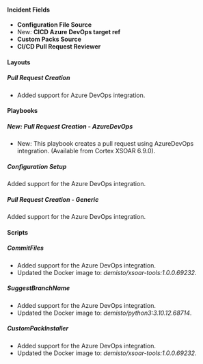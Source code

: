 
#### Incident Fields

- **Configuration File Source**
- New: **CICD Azure DevOps target ref**
- **Custom Packs Source**
- **CI/CD Pull Request Reviewer**

#### Layouts

##### Pull Request Creation

- Added support for Azure DevOps integration.

#### Playbooks

##### New: Pull Request Creation - AzureDevOps

- New: This playbook creates a pull request using AzureDevOps integration. (Available from Cortex XSOAR 6.9.0).
##### Configuration Setup

Added support for the Azure DevOps integration.
##### Pull Request Creation - Generic

Added support for the Azure DevOps integration.

#### Scripts

##### CommitFiles

- Added support for the Azure DevOps integration.
- Updated the Docker image to: *demisto/xsoar-tools:1.0.0.69232*.
##### SuggestBranchName

- Added support for the Azure DevOps integration.
- Updated the Docker image to: *demisto/python3:3.10.12.68714*.
##### CustomPackInstaller

- Added support for the Azure DevOps integration.
- Updated the Docker image to: *demisto/xsoar-tools:1.0.0.69232*.
